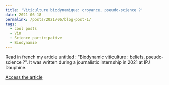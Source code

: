 ```yaml
---
title: 'Viticulture biodynamique: croyance, pseudo-science ?'
date: 2021-06-18
permalink: /posts/2021/06/blog-post-1/
tags:
  - cool posts
  - Vin
  - Science participative
  - Biodynamie
---
```


Read in french my article untitled : "Biodynamic viticulture : beliefs, pseudo-science ?". It was written during a journalistic internship in 2021 at IPJ Dauphine.

<a href="https://blogcpes2021.wordpress.com/2021/06/18/viticulture-biodynamique-croyance-pseudo-science/">Access the article</a>



